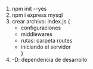1. npm init --yes
2. npm i express mysql
3. crear archivo: index.js { 
     - configuraciones
     - middlewares
     - rutas: carpeta routes
     - iniciando el servidor   
}
4. -D: dependencia de desarrollo
